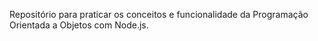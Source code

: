 Repositório para praticar os conceitos e funcionalidade da Programação Orientada a Objetos com Node.js.


